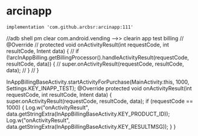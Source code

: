 # arcinapp


    implementation 'com.github.arcbsr:arcinapp:111'
//adb shell pm clear com.android.vending -->> clearin app test billing
// @Override 
// protected void onActivityResult(int requestCode, int resultCode, Intent data) { 
// if (!arcInAppBilling.getBillingProcessor().handleActivityResult(requestCode, resultCode, data)) { 
// super.onActivityResult(requestCode, resultCode, data); 
// } 
// } 

InAppBillingBaseActivity.startActivityForPurchase(MainActivity.this, 1000, Settings.KEY_INAPP_TEST);
@Override protected void onActivityResult(int requestCode, int resultCode, Intent data) { 
super.onActivityResult(requestCode, resultCode, data); 
if (requestCode == 1000) { Log.w("onActivityResult", data.getStringExtra(InAppBillingBaseActivity.KEY_PRODUCT_ID)); 
Log.w("onActivityResult", data.getStringExtra(InAppBillingBaseActivity.KEY_RESULTMSG)); } 
}
